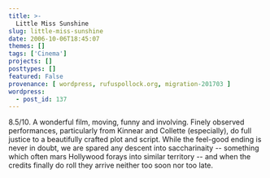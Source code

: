 ```yaml
---
title: >-
  Little Miss Sunshine
slug: little-miss-sunshine
date: 2006-10-06T18:45:07
themes: []
tags: ['Cinema']
projects: []
posttypes: []
featured: False
provenance: [ wordpress, rufuspollock.org, migration-201703 ]
wordpress:
  - post_id: 137
---
```


8.5/10. A wonderful film, moving, funny and involving. Finely observed performances, particularly from Kinnear and Collette (especially), do full justice to a beautifully crafted plot and script. While the feel-good ending is never in doubt, we are spared any descent into saccharinaity -- something which often mars Hollywood forays into similar territory -- and when the credits finally do roll they arrive neither too soon nor too late.

